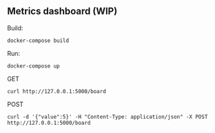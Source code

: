 ## Metrics dashboard (WIP)

Build:
```
docker-compose build
```

Run:
```
docker-compose up
```

GET 
```
curl http://127.0.0.1:5000/board
```

POST
```
curl -d '{"value":5}' -H "Content-Type: application/json" -X POST http://127.0.0.1:5000/board
```